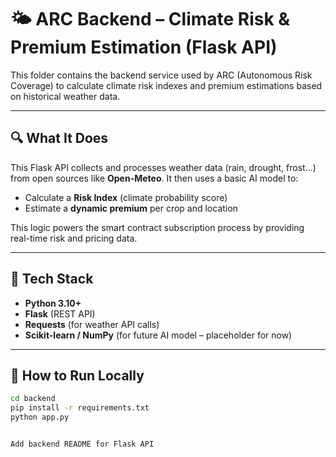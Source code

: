 # 🌤️ ARC Backend – Climate Risk & Premium Estimation (Flask API)

This folder contains the backend service used by ARC (Autonomous Risk Coverage) to calculate climate risk indexes and premium estimations based on historical weather data.

---

## 🔍 What It Does

This Flask API collects and processes weather data (rain, drought, frost...) from open sources like **Open-Meteo**. It then uses a basic AI model to:

- Calculate a **Risk Index** (climate probability score)
- Estimate a **dynamic premium** per crop and location

This logic powers the smart contract subscription process by providing real-time risk and pricing data.

---

## 🔧 Tech Stack

- **Python 3.10+**
- **Flask** (REST API)
- **Requests** (for weather API calls)
- **Scikit-learn / NumPy** (for future AI model – placeholder for now)

---

## 🧪 How to Run Locally

```bash
cd backend
pip install -r requirements.txt
python app.py


Add backend README for Flask API
